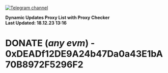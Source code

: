 [![Telegram channel](https://img.shields.io/endpoint?url=https://runkit.io/damiankrawczyk/telegram-badge/branches/master?url=https://t.me/n4z4v0d)](https://t.me/n4z4v0d) 

**Dynamic Updates Proxy List with Proxy Checker**  
**Last Updated: 18.12.23 13:16**

# DONATE (_any evm_) - 0xDEADf12DE9A24b47Da0a43E1bA70B8972F5296F2
